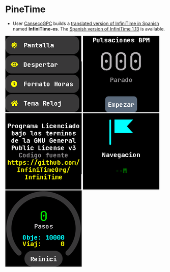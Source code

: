 # PineTime

- User [CansecoGPC](https://github.com/CansecoGPC) builds a [translated version of InfiniTime in Spanish](https://github.com/CansecoGPC/InfiniTime-es) named **InfiniTime-es**. The [Spanish version of InfiniTime 1.13](https://github.com/CansecoGPC/InfiniTime-es/releases/tag/spanish) is available.

![InfiniTime-es - Settings](images/InfiniTime-es-settings.png) ![InfiniTime-es - Heart rate](images/InfiniTime-es-hr.png) ![InfiniTime-es - License](images/InfiniTime-es-license.png) ![InfiniTime-es - Navigation](images/InfiniTime-es-navigation.png) ![InfiniTime-es - Steps](images/InfiniTime-es-steps.png)

